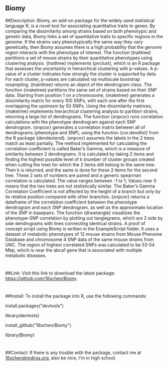 ## Biomy
##Description: 
  Biomy, an add-on package for the widely used statistical language R, is a novel tool for associating quantitative traits to genes. 
	By comparing the dissimilarity among strains based on both phenotypic and genetic data, Biomy links a set of quantitative traits to specific regions in the genome. If the strains vary phenotypically the same way they vary genetically, then Biomy assumes there is a high probability that the genome region interacts with the phenotype of interest. 
	The function {traittree} partitions a set of mouse strains by their quantitative phenotypes using clustering analysis. {traittree} implements {pvclust}, which is an R package that assesses the uncertainty in hierarchical clustering with p-values. A p-value of a cluster indicates how strongly the cluster is supported by data. For each cluster, p-values are calculated via multiscale bootstrap resampling. {trainttree} returns an object of the dendrogram class.
	The function {maketree} partitions the same set of strains based on their SNP data. Starting from position 1 on a chromosome, {maketree} generates a dissimilarity matrix for every 100 SNPs, with each one after the first overlapping the upstream by 50 SNPs. Using the dissimilarity matrices, {maketree} implements hierarchical clustering analysis to partition strains, returning a large list of dendrograms. 
	The function {snpcor} runs correlation calculations with the phenotype dendrogram against each SNP dendrogram. {snpcor} generates a correlation matrix between all of dendrograms (phenotype and SNP), using the function {cor.dendlist} from the R package {dendextend}. {snpcor} assumes the labels in the 2 trees match as least partially. The method implemented for calculating the correlation coefficient is called Baker’s Gamma, which is a measure of similarity between 2 dendrograms. It is calculated by taking 2 items and finding the highest possible level of k (number of cluster groups created when cutting the tree) for which the 2 items still belong to the same tree. Then k is returned, and the same is done for these 2 items for the second tree. These 2 sets of numbers are paired and a generic spearman correlation is calculated. The value ranges between -1 to 1; Values near 0 means that the two trees are not statistically similar. The Baker’s Gamma Correlation Coefficient is not affected by the height of a branch but only by its relative position compared with other branches. {snpcor} returns a dataframe of the correlation coefficient between the phenotype dendrogram and each SNP dendrogram, as well as the approximate location of the SNP in basepairs. 
	The function {drawtangle} visualizes the phenotype-SNP correlation by plotting out tanglegrams, which are 2 side by side dendrograms with lines connecting identical strains.
	A proof of concept script using Biomy is written in the ExampleScript folder. It uses a dataset of metabolic phenotypes of 12 mouse strains from Mouse Phenome Database and chromosome 4 SNP data of the same mouse strains from UNC. The region of highest correlated SNPs was calculated to be 53-54 Mbp, which  is near the abca1 gene that is associated with multiple metabolic diseases.
#
##Link: 
Visit this link to download the latest package: <https://github.com/16xchen/Biomy>
#
##Install:
To install the package into R, use the following commands:

install.packages("devtools")

library(devtools)

install_github("16xchen/Biomy")

library(Biomy)
#
##Contact: 
If there is any trouble with the package, contact me at <16xchen@mdirss.org>, also be nice, I'm in high school.
#
#
